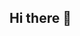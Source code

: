 ## Hi there 👋

<!--
**MrThanksfactory/MrThanksfactory** is a ✨ _special_ ✨ repository because its `README.md` (this file) appears on your GitHub profile.

Here are some ideas to get you started:

- 🔭 I’m currently working on https://github.com/Armibule/jai_pas_trouve_de_nom_io
- 🌱 I’m currently in learning from the Computer Base (NSI) first year
- 👯 I’m looking for collaborates with @Armibule 
- 🤔 I’m looking for help with Python and some html
- 💬 Ask me about ...
- 📫 How to reach me: hurielmercier0@gmail.com
- 😄 Pronouns: Huhu222
- ⚡ Fun fact: ...
-->
